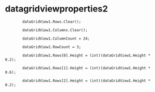 # datagridviewproperties2

            dataGridView1.Rows.Clear();

            dataGridView1.Columns.Clear();
            
            dataGridView1.ColumnCount = 24;
            
            dataGridView1.RowCount = 3;
            
            dataGridView1.Rows[0].Height = (int)(dataGridView1.Height * 0.2);
            
            dataGridView1.Rows[1].Height = (int)(dataGridView1.Height * 0.6);
            
            dataGridView1.Rows[2].Height = (int)(dataGridView1.Height * 0.2);
